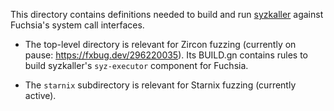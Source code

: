 This directory contains definitions needed to build and run
[syzkaller](https://github.com/google/syzkaller) against Fuchsia's system call
interfaces.

- The top-level directory is relevant for Zircon fuzzing (currently on pause:
  https://fxbug.dev/296220035). Its BUILD.gn contains rules to build syzkaller's
  `syz-executor` component for Fuchsia.

- The `starnix` subdirectory is relevant for Starnix fuzzing (currently active).
